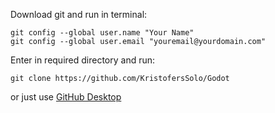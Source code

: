 Download git and run in terminal:
```terminal
git config --global user.name "Your Name"
git config --global user.email "youremail@yourdomain.com"
```

Enter in required directory and run:
```terminal
git clone https://github.com/KristofersSolo/Godot
```

or just use [GitHub Desktop](https://desktop.github.com)